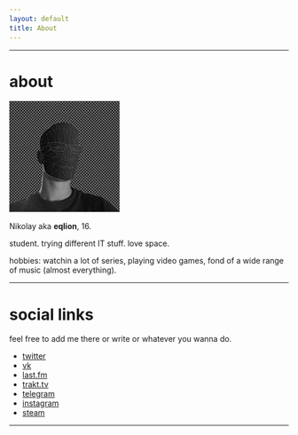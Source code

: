 ```yaml
---
layout: default
title: About
---
```


---

# about

![avatar](avatar.jpg)

Nikolay aka **eqlion**, 16.

student. trying different IT stuff. love space.

hobbies: watchin a lot of series, playing video games, fond of a wide range of music (almost everything).

---

# social links

feel free to add me there or write or whatever you wanna do.

* [twitter](https://twitter.com/eqli0n)
* [vk](https://vk.com/eqlion)
* [last.fm](http://last.fm/user/eqlion)
* [trakt.tv](https://trakt.tv/users/eqlion)
* [telegram](https://telegram.me/eqlion)
* [instagram](http://instagr.am/eqlion)
* [steam](http://steamcommunity.com/id/eqlion)

---
